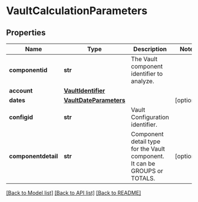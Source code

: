 # VaultCalculationParameters

## Properties
Name | Type | Description | Notes
------------ | ------------- | ------------- | -------------
**componentid** | **str** | The Vault component identifier to analyze. | 
**account** | [**VaultIdentifier**](VaultIdentifier.md) |  | 
**dates** | [**VaultDateParameters**](VaultDateParameters.md) |  | [optional] 
**configid** | **str** | Vault Configuration identifier. | 
**componentdetail** | **str** | Component detail type for the Vault component. It can be GROUPS or TOTALS. | [optional] 

[[Back to Model list]](../README.md#documentation-for-models) [[Back to API list]](../README.md#documentation-for-api-endpoints) [[Back to README]](../README.md)


